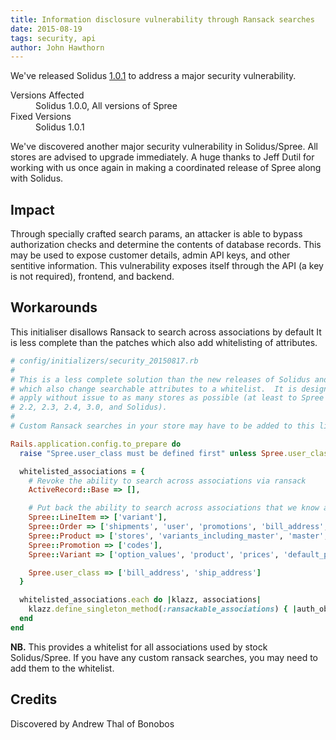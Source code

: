 ```yaml
---
title: Information disclosure vulnerability through Ransack searches
date: 2015-08-19
tags: security, api
author: John Hawthorn
---
```


We've released Solidus [1.0.1](https://github.com/solidusio/solidus/releases/tag/v1.0.1) to address a major security vulnerability.

<dl>
  <dt>Versions Affected</dt>
  <dd>Solidus 1.0.0, All versions of Spree</dd>

  <dt>Fixed Versions</dt>
  <dd>Solidus 1.0.1</dd>
</dl>

We've discovered another major security vulnerability in Solidus/Spree.
All stores are advised to upgrade immediately.
A huge thanks to Jeff Dutil for working with us once again in making a
coordinated release of Spree along with Solidus.

Impact
------
Through specially crafted search params, an attacker is able to bypass authorization checks and determine the contents of database records.
This may be used to expose customer details, admin API keys, and other sentitive information.
This vulnerability exposes itself through the API (a key is not required), frontend, and backend.

Workarounds
-----------

This initialiser disallows Ransack to search across associations by default
It is less complete than the patches which also add whitelisting of attributes.

``` ruby
# config/initializers/security_20150817.rb
#
# This is a less complete solution than the new releases of Solidus and Spree,
# which also change searchable attributes to a whitelist.  It is designed to
# apply without issue to as many stores as possible (at least to Spree 2.1,
# 2.2, 2.3, 2.4, 3.0, and Solidus).
#
# Custom Ransack searches in your store may have to be added to this list.

Rails.application.config.to_prepare do
  raise "Spree.user_class must be defined first" unless Spree.user_class

  whitelisted_associations = {
    # Revoke the ability to search across associations via ransack
    ActiveRecord::Base => [],

    # Put back the ability to search across associations that we know are used
    Spree::LineItem => ['variant'],
    Spree::Order => ['shipments', 'user', 'promotions', 'bill_address', 'ship_address', 'line_items', 'inventory_units'],
    Spree::Product => ['stores', 'variants_including_master', 'master', 'variants'],
    Spree::Promotion => ['codes'],
    Spree::Variant => ['option_values', 'product', 'prices', 'default_price'],

    Spree.user_class => ['bill_address', 'ship_address']
  }

  whitelisted_associations.each do |klazz, associations|
    klazz.define_singleton_method(:ransackable_associations) { |auth_object=nil| associations }
  end
end
```

**NB.** This provides a whitelist for all associations used by stock Solidus/Spree.
If you have any custom ransack searches, you may need to add them to the whitelist.

Credits
-------
Discovered by Andrew Thal of Bonobos
